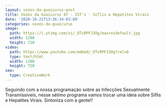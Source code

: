 ```yaml
---
layout: vozes-da-guaicurus-post
title: Vozes da Guaicurus 07 - IST's - Síflis e Hepatites Virais
date: '2020-10-21T13:36:34-03:00'
categories: vozes-da-guaicurus
image:
  path: https://i.ytimg.com/vi/_OTcRPFJ3Og/maxresdefault.jpg
  width: 1280
  height: 720
video:
  path: https://www.youtube.com/embed/_OTcRPFJ3Og?rel=0
  type: text/html
  width: 1280
  height: 720
seo:
  type: CreativeWork
---
```

Seguindo com a nossa programação sobre as Infecções Sexualmente Transmíssiveis, nesse sétimo programa vamos trocar uma ideia sobre Síflis e Hepatites Virais. Sintoniza com a gente!!
